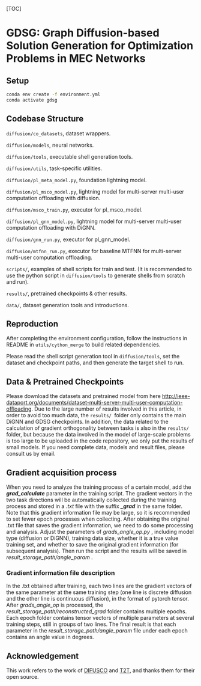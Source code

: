 [TOC]

# GDSG: Graph Diffusion-based Solution Generation for Optimization Problems in MEC Networks

## Setup

```bash
conda env create -f environment.yml
conda activate gdsg
```

## Codebase Structure

`diffusion/co_datasets`, dataset wrappers. 

`diffusion/models`, neural networks. 

`diffusion/tools`, executable shell generation tools. 

`diffusion/utils`, task-specific utilities.

`diffusion/pl_meta_model.py`, foundation lightning model. 

`diffusion/pl_msco_model.py`, lightning model for multi-server multi-user computation offloading with diffusion. 

`diffusion/msco_train.py`, executor for pl_msco_model. 

`diffusion/pl_gnn_model.py`, lightning model for multi-server multi-user computation offloading with DiGNN. 

`diffusion/gnn_run.py`, executor for pl_gnn_model. 

`diffusion/mtfnn_run.py`, executor for baseline MTFNN for multi-server multi-user computation offloading. 

`scripts/`, examples of shell scripts for train and test. (It is recommended to use the python script in `diffusion/tools` to generate shells from scratch and run).

`results/`, pretrained checkpoints & other results. 

`data/`, dataset generation tools and introductions. 

## Reproduction

After completing the environment configuration, follow the instructions in README in `utils/cython_merge` to build related dependencies. 

Please read the shell script generation tool in `diffusion/tools`, set the dataset and checkpoint paths, and then generate the target shell to run. 

## Data & Pretrained Checkpoints

Please download the datasets and pretrained model from here http://ieee-dataport.org/documents/dataset-multi-server-multi-user-computation-offloading. Due to the large number of results involved in this article, in order to avoid too much data, the `results/ `folder only contains the main DiGNN and GDSG checkpoints. In addition, the data related to the calculation of gradient orthogonality between tasks is also in the `results/` folder, but because the data involved in the model of large-scale problems is too large to be uploaded in the code repository, we only put the results of small models. If you need complete data, models and result files, please consult us by email. 

## Gradient acquisition process

When you need to analyze the training process of a certain model, add the  ***grad_calculate***  parameter in the training script. The gradient vectors in the two task directions will be automatically collected during the training process and stored in a *.txt* file with the suffix  ***_grad***  in the same folder. Note that this gradient information file may be large, so it is recommended to set fewer epoch processes when collecting. After obtaining the original .txt file that saves the gradient information, we need to do some processing and analysis. Adjust the parameters of  *grads_angle_op.py* , including model type (diffusion or DiGNN), training data size, whether it is a true value training set, and whether to save the original gradient information (for subsequent analysis). Then run the script and the results will be saved in  *result_storage_path/angle_param* .

### Gradient information file description

In the .txt obtained after training, each two lines are the gradient vectors of the same parameter at the same training step (one line is discrete diffusion and the other line is continuous diffusion), in the format of pytorch tensor. After *grads_angle_op* is processed, the *result_storage_path/reconstructed_grad* folder contains multiple epochs. Each epoch folder contains tensor vectors of multiple parameters at several training steps, still in groups of two lines. The final result is that each parameter in the *result_storage_path/angle_param* file under each epoch contains an angle value in degrees.

## Acknowledgement

This work refers to the work of [DIFUSCO](https://github.com/Edward-Sun/DIFUSCO) and [T2T](https://github.com/Thinklab-SJTU/T2TCO), and thanks them for their open source. 